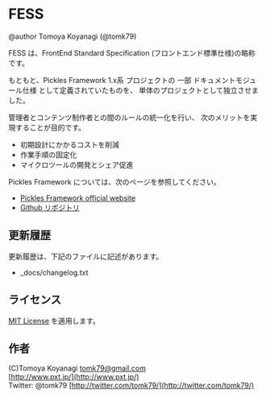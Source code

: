 # FESS

@author Tomoya Koyanagi (@tomk79)

FESS は、FrontEnd Standard Specification (フロントエンド標準仕様)の略称です。

もともと、Pickles Framework 1.x系 プロジェクトの
一部 ドキュメントモジュール仕様 として定義されていたものを、
単体のプロジェクトとして独立させました。

管理者とコンテンツ制作者との間のルールの統一化を行い、
次のメリットを実現することが目的です。

- 初期設計にかかるコストを削減
- 作業手順の固定化
- マイクロツールの開発とシェア促進


Pickles Framework については、次のページを参照してください。

- [Pickles Framework official website](http://pickles.pxt.jp/)
- [Github リポジトリ](https://github.com/tomk79/PxFW-1.x)


## 更新履歴

更新履歴は、下記のファイルに記述があります。

- _docs/changelog.txt


## ライセンス

[MIT License](http://ja.wikipedia.org/wiki/MIT_License) を適用します。


## 作者

(C)Tomoya Koyanagi <tomk79@gmail.com><br />
[http://www.pxt.jp/](http://www.pxt.jp/)<br />
Twitter: @tomk79 [http://twitter.com/tomk79/](http://twitter.com/tomk79/)


